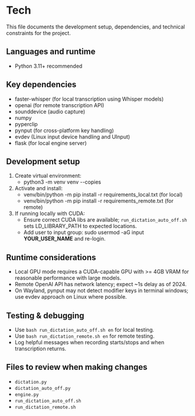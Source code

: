 # Tech

This file documents the development setup, dependencies, and technical constraints for the project.

## Languages and runtime
- Python 3.11+ recommended

## Key dependencies
- faster-whisper (for local transcription using Whisper models)
- openai (for remote transcription API)
- sounddevice (audio capture)
- numpy
- pyperclip
- pynput (for cross-platform key handling)
- evdev (Linux input device handling and UInput)
- flask (for local engine server)

## Development setup
1. Create virtual environment:
   - python3 -m venv venv --copies
2. Activate and install:
   - venv/bin/python -m pip install -r requirements_local.txt (for local)
   - venv/bin/python -m pip install -r requirements_remote.txt (for remote)
3. If running locally with CUDA:
   - Ensure correct CUDA libs are available; `run_dictation_auto_off.sh` sets LD_LIBRARY_PATH to expected locations.
   - Add user to input group: sudo usermod -aG input __YOUR_USER_NAME__ and re-login.

## Runtime considerations
- Local GPU mode requires a CUDA-capable GPU with >= 4GB VRAM for reasonable performance with large models.
- Remote OpenAI API has network latency; expect ~1s delay as of 2024.
- On Wayland, pynput may not detect modifier keys in terminal windows; use evdev approach on Linux where possible.

## Testing & debugging
- Use `bash run_dictation_auto_off.sh en` for local testing.
- Use `bash run_dictation_remote.sh en` for remote testing.
- Log helpful messages when recording starts/stops and when transcription returns.

## Files to review when making changes
- `dictation.py`
- `dictation_auto_off.py`
- `engine.py`
- `run_dictation_auto_off.sh`
- `run_dictation_remote.sh`